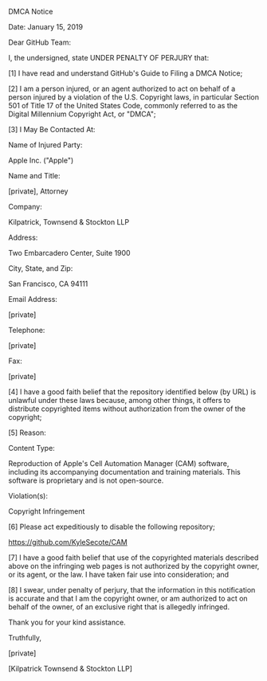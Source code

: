 DMCA Notice

Date: January 15, 2019

Dear GitHub Team:

I, the undersigned, state UNDER PENALTY OF PERJURY that:

[1] I have read and understand GitHub's Guide to Filing a DMCA Notice;

[2] I am a person injured, or an agent authorized to act on behalf of a person injured by a violation of the U.S. Copyright laws, in particular Section 501 of Title 17 of the United States Code, commonly referred to as the Digital Millennium Copyright Act, or "DMCA";

[3] I May Be Contacted At:

Name of Injured Party:

Apple Inc. ("Apple")

Name and Title:

[private], Attorney

Company:

Kilpatrick, Townsend & Stockton LLP

Address:

Two Embarcadero Center, Suite 1900

City, State, and Zip:

San Francisco, CA 94111

Email Address:

[private]

Telephone:

[private]

Fax:

[private]

[4] I have a good faith belief that the repository identified below (by URL) is unlawful under these laws because, among other things, it offers to distribute copyrighted items without authorization from the owner of the copyright;

[5] Reason:

Content Type:

Reproduction of Apple's Cell Automation Manager (CAM) software, including its accompanying documentation and training materials. This software is proprietary and is not open-source.

Violation(s):

Copyright Infringement

[6] Please act expeditiously to disable the following repository;

https://github.com/KyleSecote/CAM

[7] I have a good faith belief that use of the copyrighted materials described above on the infringing web pages is not authorized by the copyright owner, or its agent, or the law. I have taken fair use into consideration; and

[8] I swear, under penalty of perjury, that the information in this notification is accurate and that I am the copyright owner, or am authorized to act on behalf of the owner, of an exclusive right that is allegedly infringed.

Thank you for your kind assistance.

Truthfully,

[private]

[Kilpatrick Townsend & Stockton LLP]
